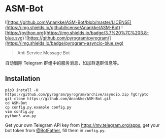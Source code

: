 # ASM-Bot

![https://github.com/Anankke/ASM-Bot/blob/master/LICENSE](https://img.shields.io/github/license/Anankke/ASM-Bot) ![https://python.org](https://img.shields.io/badge/3.7%20%7C%203.8-blue.svg) ![https://github.com/pyrogram/pyrogram/](https://img.shields.io/badge/pyrogram-asyncio-blue.svg)

> Anti Service Message Bot

自动删除 Telegram 群组中的服务消息，如加群退群信息等。

## Installation

```
pip3 install -U https://github.com/pyrogram/pyrogram/archive/asyncio.zip TgCrypto
git clone https://github.com/Anankke/ASM-Bot.git
cd ASM-Bot
cp config.py.example config.py
vim config.py
python3 asm.py
```

Get your own Telegram API key from https://my.telegram.org/apps, get your bot token from [@BotFather](https://t.me/BotFather), fill them in `config.py`.
